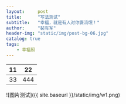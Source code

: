 ```yaml
---
layout:     post
title:      "写法测试"
subtitle:   "幸福，就是有人对你耍流氓！"
author:     "裴有军"
header-img: "static/img/post-bg-06.jpg"
catalog: true
tags:
    - 幸福照
---
```


| 11  | 22  |
| --- | --- |
| 33  | 444 |

![图片测试]({{ site.baseurl }}/static/img/w1.png)